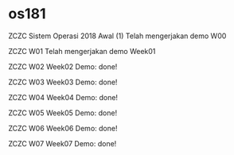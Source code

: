 # os181
ZCZC Sistem Operasi 2018 Awal (1)
Telah mengerjakan demo W00

ZCZC W01
Telah mengerjakan demo Week01

ZCZC W02
Week02 Demo: done!

ZCZC W03
Week03 Demo: done!

ZCZC W04
Week04 Demo: done!

ZCZC W05
Week05 Demo: done!

ZCZC W06
Week06 Demo: done!

ZCZC W07
Week07 Demo: done!
